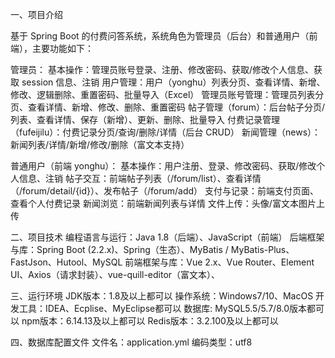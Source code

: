 一、项目介绍

基于 Spring Boot 的付费问答系统，系统角色为管理员（后台）和普通用户（前端），主要功能如下：

管理员：
基本操作：管理员账号登录、注册、修改密码、获取/修改个人信息、获取 session 信息、注销
用户管理：用户（yonghu）列表分页、查看详情、新增、修改、逻辑删除、重置密码、批量导入（Excel）
管理员账号管理：管理员列表分页、查看详情、新增、修改、删除、重置密码
帖子管理（forum）：后台帖子分页/列表、查看详情、保存（新增）、更新、删除、批量导入
付费记录管理（fufeijilu）：付费记录分页/查询/删除/详情（后台 CRUD）
新闻管理（news）：新闻列表/详情/新增/修改/删除（富文本支持）

普通用户（前端 yonghu）：
基本操作：用户注册、登录、修改密码、获取/修改个人信息、注销
帖子交互：前端帖子列表（/forum/list）、查看详情（/forum/detail/{id}）、发布帖子（/forum/add）
支付与记录：前端支付页面、查看个人付费记录
新闻浏览：前端新闻列表与详情
文件上传：头像/富文本图片上传

二、项目技术
编程语言与运行：Java 1.8（后端）、JavaScript（前端）
后端框架与库：Spring Boot (2.2.x)、Spring（生态）、MyBatis / MyBatis-Plus、FastJson、Hutool、MySQL
前端框架与库：Vue 2.x、Vue Router、Element UI、Axios（请求封装）、vue-quill-editor（富文本）、

三、运行环境
JDK版本：1.8及以上都可以
操作系统：Windows7/10、MacOS
开发工具：IDEA、Ecplise、MyEclipse都可以
数据库: MySQL5.5/5.7/8.0版本都可以
npm版本：6.14.13及以上都可以
Redis版本：3.2.100及以上都可以


四、数据库配置文件
文件名：application.yml
编码类型：utf8

